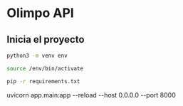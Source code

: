# Olimpo API

## Inicia el proyecto

```bash
python3 -m venv env

source /env/bin/activate

pip -r requirements.txt
```
    
uvicorn app.main:app --reload --host 0.0.0.0 --port 8000
